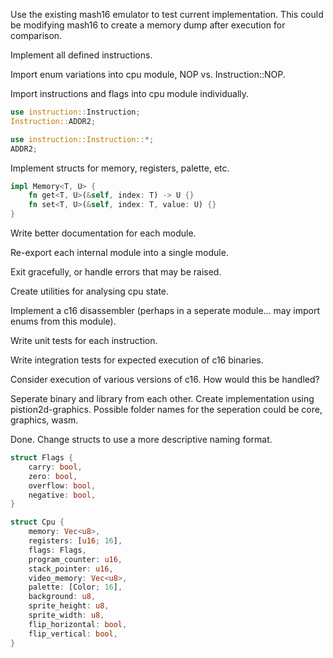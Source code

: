 Use the existing mash16 emulator to test current implementation.
This could be modifying mash16 to create a memory dump after execution for comparison.

Implement all defined instructions.

Import enum variations into cpu module, NOP vs. Instruction::NOP.

Import instructions and flags into cpu module individually.
````rust
use instruction::Instruction;
Instruction::ADDR2;

use instruction::Instruction::*;
ADDR2;
````

Implement structs for memory, registers, palette, etc.
````rust
impl Memory<T, U> {
    fn get<T, U>(&self, index: T) -> U {}
    fn set<T, U>(&self, index: T, value: U) {}
}
````

Write better documentation for each module.

Re-export each internal module into a single module.

Exit gracefully, or handle errors that may be raised.

Create utilities for analysing cpu state.

Implement a c16 disassembler (perhaps in a seperate module... may import enums from this module).

Write unit tests for each instruction.

Write integration tests for expected execution of c16 binaries.

Consider execution of various versions of c16. How would this be handled?

Seperate binary and library from each other. Create implementation using pistion2d-graphics.
Possible folder names for the seperation could be core, graphics, wasm.

Done. Change structs to use a more descriptive naming format.
````rust
struct Flags {
    carry: bool,
    zero: bool,
    overflow: bool,
    negative: bool,
}

struct Cpu {
    memory: Vec<u8>,
    registers: [u16; 16],
    flags: Flags,
    program_counter: u16,
    stack_pointer: u16,
    video_memory: Vec<u8>,
    palette: [Color; 16],
    background: u8,
    sprite_height: u8,
    sprite_width: u8,
    flip_horizontal: bool,
    flip_vertical: bool,
}
````